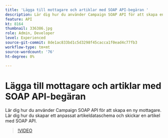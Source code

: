 ```yaml
---
title: 'Lägga till mottagare och artiklar med SOAP API-begäran '
description: Lär dig hur du använder Campaign SOAP API för att skapa en ny mottagare. Lär dig hur du skapar ett anpassat artikeldataschema och skickar en artikel med SOAP API. 
feature: API
kt: 8164
thumbnail: 336386.jpg
role: Admin, Developer
level: Experienced
source-git-commit: 8de1ac833bd1c5d3298f45cacca1f0ead4c77fb3
workflow-type: tm+mt
source-wordcount: '76'
ht-degree: 0%

---
```



# Lägga till mottagare och artiklar med SOAP API-begäran

Lär dig hur du använder Campaign SOAP API för att skapa en ny mottagare. Lär dig hur du skapar ett anpassat artikeldataschema och skickar en artikel med SOAP API.

>[!VIDEO](https://video.tv.adobe.com/v/336386?quality=12)
